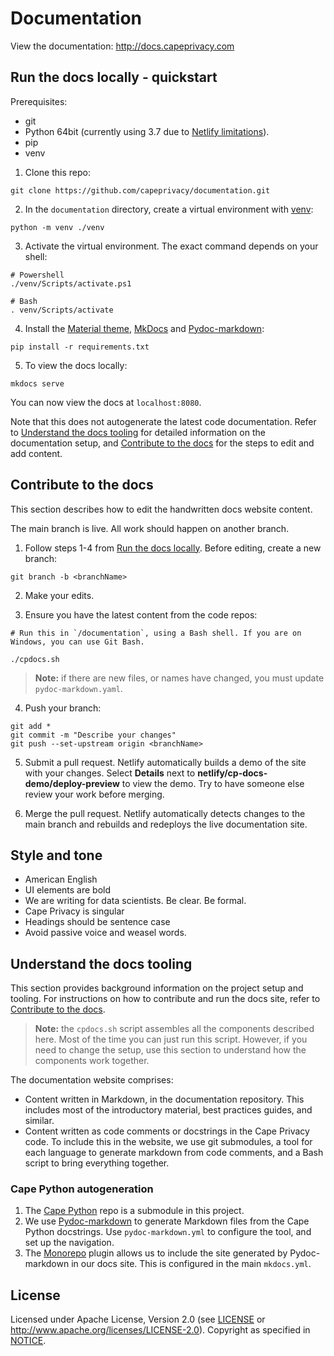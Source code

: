 # Documentation

View the documentation: http://docs.capeprivacy.com

## Run the docs locally - quickstart

Prerequisites:

* git
* Python 64bit (currently using 3.7 due to [Netlify limitations](https://github.com/netlify/build-image/blob/xenial/included_software.md)).
* pip
* venv

1. Clone this repo:

```
git clone https://github.com/capeprivacy/documentation.git
```

2. In the `documentation` directory, create a virtual environment with [venv](https://docs.python.org/3/library/venv.html#module-venv):

```
python -m venv ./venv
```

3. Activate the virtual environment. The exact command depends on your shell:

```
# Powershell
./venv/Scripts/activate.ps1

# Bash
. venv/Scripts/activate
```

4. Install the [Material theme](https://squidfunk.github.io/mkdocs-material/), [MkDocs](https://www.mkdocs.org/) and [Pydoc-markdown](https://github.com/NiklasRosenstein/pydoc-markdown):

```
pip install -r requirements.txt
```

5. To view the docs locally:

```
mkdocs serve
```

You can now view the docs at `localhost:8080`. 

Note that this does not autogenerate the latest code documentation. Refer to [Understand the docs tooling](#understand-the-docs-tooling) for detailed information on the documentation setup, and [Contribute to the docs](#contribute-to-the-docs) for the steps to edit and add content.

## Contribute to the docs

This section describes how to edit the handwritten docs website content.

The main branch is live. All work should happen on another branch.

1. Follow steps 1-4 from [Run the docs locally](#run-the-docs-locally). Before editing, create a new branch:

```
git branch -b <branchName>
```

2. Make your edits.

3. Ensure you have the latest content from the code repos:

```
# Run this in `/documentation`, using a Bash shell. If you are on Windows, you can use Git Bash.

./cpdocs.sh
```

> **Note:** if there are new files, or names have changed, you must update `pydoc-markdown.yaml`.

4. Push your branch:

```
git add *
git commit -m "Describe your changes"
git push --set-upstream origin <branchName>
```

5. Submit a pull request. Netlify automatically builds a demo of the site with your changes. Select **Details** next to **netlify/cp-docs-demo/deploy-preview** to view the demo. Try to have someone else review your work before merging.

5. Merge the pull request. Netlify automatically detects changes to the main branch and rebuilds and redeploys the live documentation site.


## Style and tone

* American English
* UI elements are bold
* We are writing for data scientists. Be clear. Be formal.
* Cape Privacy is singular
* Headings should be sentence case
* Avoid passive voice and weasel words.

## Understand the docs tooling

This section provides background information on the project setup and tooling. For instructions on how to contribute and run the docs site, refer to [Contribute to the docs](#contribute-to-the-docs).

> **Note:** the `cpdocs.sh` script assembles all the components described here. Most of the time you can just run this script. However, if you need to change the setup, use this section to understand how the components work together.

The documentation website comprises:

* Content written in Markdown, in the documentation repository. This includes most of the introductory material, best practices guides, and similar. 
* Content written as code comments or docstrings in the Cape Privacy code. To include this in the website, we use git submodules, a tool for each language to generate markdown from code comments, and a Bash script to bring everything together.



### Cape Python autogeneration

1. The [Cape Python](https://github.com/capeprivacy/cape-python) repo is a submodule in this project. 
2. We use [Pydoc-markdown](https://github.com/NiklasRosenstein/pydoc-markdown) to generate Markdown files from the Cape Python docstrings. Use `pydoc-markdown.yml` to configure the tool, and set up the navigation.
3. The [Monorepo](https://github.com/spotify/mkdocs-monorepo-plugin) plugin allows us to include the site generated by Pydoc-markdown in our docs site. This is configured in the main `mkdocs.yml`.

## License

Licensed under Apache License, Version 2.0 (see [LICENSE](./LICENSE) or http://www.apache.org/licenses/LICENSE-2.0). Copyright as specified in [NOTICE](./NOTICE).